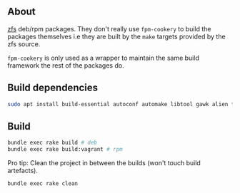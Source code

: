 ## About

[zfs](https://github.com/openzfs/zfs/) deb/rpm packages. They don't really use `fpm-cookery` to build the packages themselves i.e they are built by the `make` targets provided by the zfs source.

`fpm-cookery` is only used as a wrapper to maintain the same build framework the rest of the packages do.

## Build dependencies

```bash
sudo apt install build-essential autoconf automake libtool gawk alien fakeroot dkms libblkid-dev uuid-dev libudev-dev libssl-dev zlib1g-dev libaio-dev libattr1-dev libelf-dev linux-headers-$(uname -r) python3 python3-dev python3-setuptools python3-cffi libffi-dev dkms rpm alien
```

## Build

```bash
bundle exec rake build # deb
bundle exec rake build:vagrant # rpm
```

Pro tip: Clean the project in between the builds (won't touch build artefacts).

```bash
bundle exec rake clean
```
